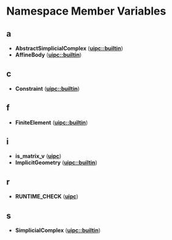 
# Namespace Member Variables



## a

* **AbstractSimplicialComplex** ([**uipc::builtin**](namespaceuipc_1_1builtin.md))
* **AffineBody** ([**uipc::builtin**](namespaceuipc_1_1builtin.md))


## c

* **Constraint** ([**uipc::builtin**](namespaceuipc_1_1builtin.md))


## f

* **FiniteElement** ([**uipc::builtin**](namespaceuipc_1_1builtin.md))


## i

* **is\_matrix\_v** ([**uipc**](namespaceuipc.md))
* **ImplicitGeometry** ([**uipc::builtin**](namespaceuipc_1_1builtin.md))


## r

* **RUNTIME\_CHECK** ([**uipc**](namespaceuipc.md))


## s

* **SimplicialComplex** ([**uipc::builtin**](namespaceuipc_1_1builtin.md))




